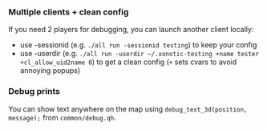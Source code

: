 ### Multiple clients + clean config

If you need 2 players for debugging, you can launch another client locally:
 - use -sessionid (e.g. `./all run -sessionid testing`) to keep your config
 - use -userdir (e.g. `./all run -userdir ~/.xonotic-testing +name tester +cl_allow_uid2name 0`) to get a clean config (`+` sets cvars to avoid annoying popups)

### Debug prints

You can show text anywhere on the map using `debug_text_3d(position, message);` from `common/debug.qh`.
